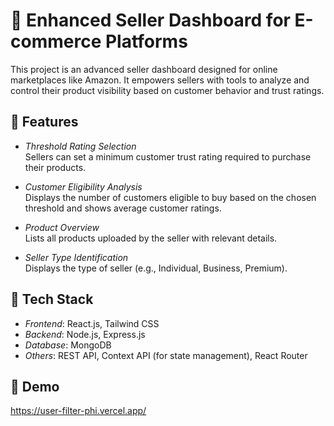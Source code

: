 # 🛒 Enhanced Seller Dashboard for E-commerce Platforms

This project is an advanced seller dashboard designed for online marketplaces like Amazon. It empowers sellers with tools to analyze and control their product visibility based on customer behavior and trust ratings.

## 🚀 Features

- *Threshold Rating Selection*  
  Sellers can set a minimum customer trust rating required to purchase their products.

- *Customer Eligibility Analysis*  
  Displays the number of customers eligible to buy based on the chosen threshold and shows average customer ratings.

- *Product Overview*  
  Lists all products uploaded by the seller with relevant details.

- *Seller Type Identification*  
  Displays the type of seller (e.g., Individual, Business, Premium).

## 🧰 Tech Stack

- *Frontend*: React.js, Tailwind CSS  
- *Backend*: Node.js, Express.js  
- *Database*: MongoDB  
- *Others*: REST API, Context API (for state management), React Router

## 📸 Demo
https://user-filter-phi.vercel.app/

